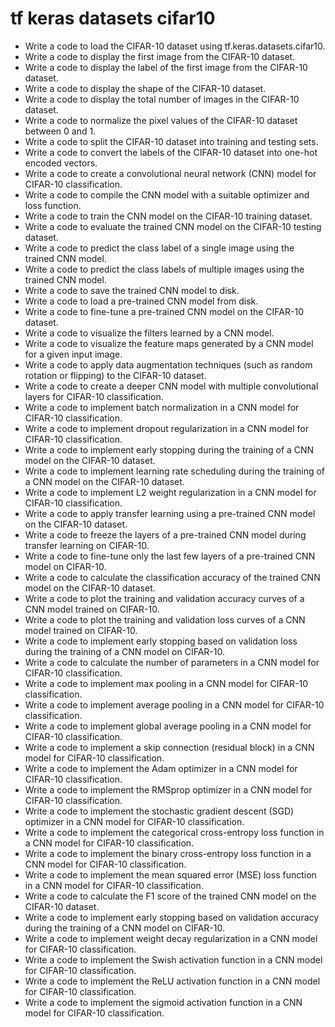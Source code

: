 # tf keras datasets cifar10

- Write a code to load the CIFAR-10 dataset using tf.keras.datasets.cifar10.
- Write a code to display the first image from the CIFAR-10 dataset.
- Write a code to display the label of the first image from the CIFAR-10 dataset.
- Write a code to display the shape of the CIFAR-10 dataset.
- Write a code to display the total number of images in the CIFAR-10 dataset.
- Write a code to normalize the pixel values of the CIFAR-10 dataset between 0 and 1.
- Write a code to split the CIFAR-10 dataset into training and testing sets.
- Write a code to convert the labels of the CIFAR-10 dataset into one-hot encoded vectors.
- Write a code to create a convolutional neural network (CNN) model for CIFAR-10 classification.
- Write a code to compile the CNN model with a suitable optimizer and loss function.
- Write a code to train the CNN model on the CIFAR-10 training dataset.
- Write a code to evaluate the trained CNN model on the CIFAR-10 testing dataset.
- Write a code to predict the class label of a single image using the trained CNN model.
- Write a code to predict the class labels of multiple images using the trained CNN model.
- Write a code to save the trained CNN model to disk.
- Write a code to load a pre-trained CNN model from disk.
- Write a code to fine-tune a pre-trained CNN model on the CIFAR-10 dataset.
- Write a code to visualize the filters learned by a CNN model.
- Write a code to visualize the feature maps generated by a CNN model for a given input image.
- Write a code to apply data augmentation techniques (such as random rotation or flipping) to the CIFAR-10 dataset.
- Write a code to create a deeper CNN model with multiple convolutional layers for CIFAR-10 classification.
- Write a code to implement batch normalization in a CNN model for CIFAR-10 classification.
- Write a code to implement dropout regularization in a CNN model for CIFAR-10 classification.
- Write a code to implement early stopping during the training of a CNN model on the CIFAR-10 dataset.
- Write a code to implement learning rate scheduling during the training of a CNN model on the CIFAR-10 dataset.
- Write a code to implement L2 weight regularization in a CNN model for CIFAR-10 classification.
- Write a code to apply transfer learning using a pre-trained CNN model on the CIFAR-10 dataset.
- Write a code to freeze the layers of a pre-trained CNN model during transfer learning on CIFAR-10.
- Write a code to fine-tune only the last few layers of a pre-trained CNN model on CIFAR-10.
- Write a code to calculate the classification accuracy of the trained CNN model on the CIFAR-10 dataset.
- Write a code to plot the training and validation accuracy curves of a CNN model trained on CIFAR-10.
- Write a code to plot the training and validation loss curves of a CNN model trained on CIFAR-10.
- Write a code to implement early stopping based on validation loss during the training of a CNN model on CIFAR-10.
- Write a code to calculate the number of parameters in a CNN model for CIFAR-10 classification.
- Write a code to implement max pooling in a CNN model for CIFAR-10 classification.
- Write a code to implement average pooling in a CNN model for CIFAR-10 classification.
- Write a code to implement global average pooling in a CNN model for CIFAR-10 classification.
- Write a code to implement a skip connection (residual block) in a CNN model for CIFAR-10 classification.
- Write a code to implement the Adam optimizer in a CNN model for CIFAR-10 classification.
- Write a code to implement the RMSprop optimizer in a CNN model for CIFAR-10 classification.
- Write a code to implement the stochastic gradient descent (SGD) optimizer in a CNN model for CIFAR-10 classification.
- Write a code to implement the categorical cross-entropy loss function in a CNN model for CIFAR-10 classification.
- Write a code to implement the binary cross-entropy loss function in a CNN model for CIFAR-10 classification.
- Write a code to implement the mean squared error (MSE) loss function in a CNN model for CIFAR-10 classification.
- Write a code to calculate the F1 score of the trained CNN model on the CIFAR-10 dataset.
- Write a code to implement early stopping based on validation accuracy during the training of a CNN model on CIFAR-10.
- Write a code to implement weight decay regularization in a CNN model for CIFAR-10 classification.
- Write a code to implement the Swish activation function in a CNN model for CIFAR-10 classification.
- Write a code to implement the ReLU activation function in a CNN model for CIFAR-10 classification.
- Write a code to implement the sigmoid activation function in a CNN model for CIFAR-10 classification.